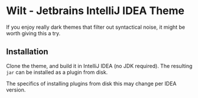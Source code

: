 # Wilt - Jetbrains IntelliJ IDEA Theme

If you enjoy really dark themes that filter out syntactical noise, it might be worth giving this a try.

## Installation

Clone the theme, and build it in IntelliJ IDEA (no JDK required). The resulting `jar` can be installed as a plugin from disk.

The specifics of installing plugins from disk this may change per IDEA version.